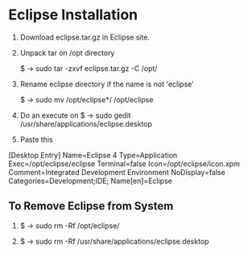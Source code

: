 # Eclipse Installation

1. Download eclipse.tar.gz in Eclipse site.

2. Unpack tar on /opt directory

    $ -> sudo tar -zxvf eclipse.tar.gz -C /opt/
    
3. Rename eclipse directory if the name is not 'eclipse'

    $ -> sudo mv /opt/eclipse*/ /opt/eclipse
    
4. Do an execute on 
    $ -> sudo gedit /usr/share/applications/eclipse.desktop
    
5. Paste this

[Desktop Entry]
Name=Eclipse 4
Type=Application
Exec=/opt/eclipse/eclipse
Terminal=false
Icon=/opt/eclipse/icon.xpm
Comment=Integrated Development Environment
NoDisplay=false
Categories=Development;IDE;
Name[en]=Eclipse

## To Remove Eclipse from System

1. $ -> sudo rm -Rf /opt/eclipse/

2. $ -> sudo rm -Rf /usr/share/applications/eclipse.desktop